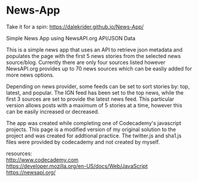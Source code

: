 # News-App

Take it for a spin: https://dalekrider.github.io/News-App/

Simple News App using NewsAPI.org API/JSON Data

This is a simple news app that uses an API to retrieve json metadata and populates the page with the first 5 news stories from the selected news source/blog. Currently there are only four sources listed however NewsAPI.org provides up to 70 news sources which can be easliy added for more news options. 

Depending on news provider, some feeds can be set to sort stories by: top, latest, and popular. The IGN feed has been set to the top news, while the first 3 sources are set to provide the latest news feed. This particular version allows posts with a maximum of 5 stories at a time, however this can be easily increased or decreased. 

The app was created while completing one of Codecademy's javascript projects. This page is a modified version of my original solution to the project and was created for addtional practice. The twitter.js and sha1.js files were provided by codecademy and not created by myself.

resources: <br>
http://www.codecademy.com <br>
https://developer.mozilla.org/en-US/docs/Web/JavaScript <br>
https://newsapi.org/

